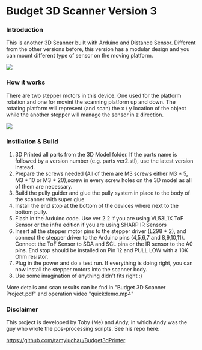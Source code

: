 # Budget 3D Scanner Version 3

### Introduction
This is another 3D Scanner built with Arduino and Distance Sensor. Different from the other versions before, this version has a modular design and you can mount different type of sensor on the moving platform. 

<img src="https://raw.githubusercontent.com/tobychui/The-3D-Scanner-Project/master/Ver3/rendering/rendering/render.306.png">

### How it works
There are two stepper motors in this device. One used for the platform rotation and one for movint the scanning platform up and down. The rotating platform will represent (and scan) the x / y location of the object while the another stepper will manage the sensor in z direction.

<img src="https://raw.githubusercontent.com/tobychui/The-3D-Scanner-Project/master/Ver3/Images%20and%20Icons%20(Processed)/side%203.png">

### Instllation & Build
1. 3D Printed all parts from the 3D Model folder. If the parts name is followed by a version number (e.g. parts ver2.stl), use the latest version instead.
2. Prepare the screws needed (All of them are M3 screws either M3 * 5, M3 * 10 or M3 * 20),screw in every screw holes on the 3D model as all of them are necessary.
3. Build the pully guider and glue the pully system in place to the body of the scanner with super glue
4. Install the end stop at the bottom of the devices where next to the bottom pully.
5. Flash in the Arduino code. Use ver 2.2 if you are using VL53L1X ToF Sensor or the infra edition if you are using SHARP IR Sensors
6. Insert all the stepper motor pins to the stepper driver (L298 * 2), and connect the stepper driver to the Arduino pins (4,5,6,7 and 8,9,10,11). Connect the ToF Sensor to SDA and SCL pins or the IR sensor to the A0 pins. End stop should be installed on Pin 12 and PULL LOW with a 10K Ohm resistor.
7. Plug in the power and do a test run. If everything is doing right, you can now install the stepper motors into the scanner body.
8. Use some imagination of anything didn't fits right :)

More details and scan results can be fnd in "Budget 3D Scanner Project.pdf" and operation video "quickdemo.mp4"

### Disclaimer
This project is developed by Toby (Me) and Andy, in which Andy was the guy who wrote the pos-processing scripts.
See his repo here:

<a href="https://github.com/tamyiuchau/Budget3dPrinter">https://github.com/tamyiuchau/Budget3dPrinter</a>

